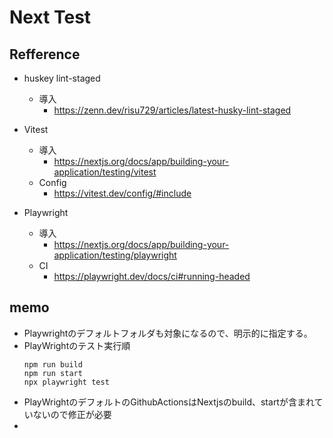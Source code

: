 # Next Test

## Refference
- huskey lint-staged
  - 導入
    - https://zenn.dev/risu729/articles/latest-husky-lint-staged
- Vitest
  - 導入
    - https://nextjs.org/docs/app/building-your-application/testing/vitest
  - Config
    - https://vitest.dev/config/#include

- Playwright
  - 導入
    - https://nextjs.org/docs/app/building-your-application/testing/playwright
  - CI
    - https://playwright.dev/docs/ci#running-headed

## memo
- Playwrightのデフォルトフォルダも対象になるので、明示的に指定する。
- PlayWrightのテスト実行順
  ```
  npm run build
  npm run start
  npx playwright test
  ```
- PlayWrightのデフォルトのGithubActionsはNextjsのbuild、startが含まれていないので修正が必要
- 